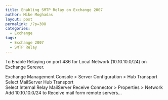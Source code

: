 ```yaml
---
title: Enabling SMTP Relay on Exchange 2007
author: Mike Moghadas
layout: post
permalink: /?p=308
categories:
  - Exchange
tags:
  - Exchange 2007
  - SMTP Relay
---
```

To Enable Relaying on port 486 for Local Network (10.10.10.0/24) on Exchange Serever.

Exchange Management Console > Server Configuration > Hub Transport  
Select MailServer Hub Transport  
Select Internal Relay MailServer Receive Connector > Properties > Network  
Add 10.10.10.0/24 to Receive mail form remote servers&#8230;
